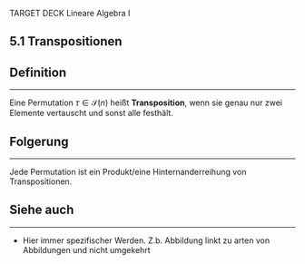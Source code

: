TARGET DECK
Lineare Algebra I

5.1 Transpositionen
--
## Definition
***
Eine Permutation $\tau \in \mathscr{S}(n)$ heißt **Transposition**, wenn sie genau nur zwei Elemente vertauscht und sonst alle festhält.
## Folgerung
***
Jede Permutation ist ein Produkt/eine Hinternanderreihung von Transpositionen.
## Siehe auch
***
* Hier immer spezifischer Werden. Z.b. Abbildung linkt zu arten von Abbildungen und nicht umgekehrt
<!--ID: 1709389609426-->
